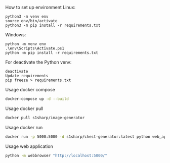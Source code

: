 How to set up environment
Linux:
```
python3 -m venv env
source env/bin/activate
python3 -m pip install -r requirements.txt
```

Windows:
```
python -m venv env
.\env\Scripts\Activate.ps1
python -m pip install -r requirements.txt
```

For deactivate the Python venv:
```
deactivate
Update requirements
pip freeze > requirements.txt
```

Usage docker compose
```sh
docker-compose up -d --build
```

Usage docker pull
```sh
docker pull s1sharp/image-generator
```

Usage docker run
```sh
docker run -p 5000:5000 -d s1sharp/chest-generator:latest python web_app/app.py release
```

Usage web application
```sh
python -m webbrowser "http://localhost:5000/"
```
